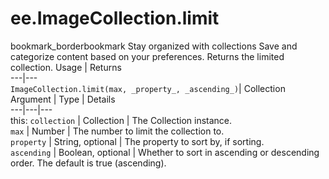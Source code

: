  
#  ee.ImageCollection.limit
bookmark_borderbookmark Stay organized with collections  Save and categorize content based on your preferences. 
Returns the limited collection.
Usage | Returns  
---|---  
`ImageCollection.limit(max, _property_, _ascending_)`|  Collection  
Argument | Type | Details  
---|---|---  
this: `collection` | Collection | The Collection instance.  
`max` | Number | The number to limit the collection to.  
`property` | String, optional | The property to sort by, if sorting.  
`ascending` | Boolean, optional | Whether to sort in ascending or descending order. The default is true (ascending).  
